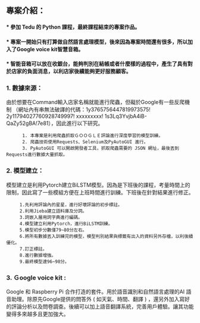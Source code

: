 
## 專案介紹： 
#### *   參加 Tedu 的 Python 課程，最終課程結束的專案作品。 
#### *   專案一開始只有打算做自然語言處理模型，後來因為專案時間還有很多，所以加入了Google voice kit智慧音箱。
#### *   智能音箱可以放在收銀台，能夠判別在結帳或者什麼樣的過程中，產生了具有對於店家的負面消息，以利店家後續能夠更好服務顧客。

   ### 1. 數據來源：
   由於想要在Command輸入店家名稱就能進行爬蟲，但礙於Google有一些反爬機制
  （網址內有串無法破譯的代碼：1y3765756447819973575!   2y11794027760928749997! xxxxxxxxx!  1s3Lq3YvjbA4iB-QaZy52gBA!7e81），因此進行以下研究。
  
          1. 本專案是利用爬蟲抓取ＧＯＯＧＬＥ評論進行深度學習的模型訓練。
          2. 爬蟲技術使用Requests、Selenium及PyAutoGUI 進行。
          3. PyAutoGUI 可以開啟開發者工具，抓取爬蟲需要的 JSON 網址，最後丟到Requests進行數據大量抓取。
          
          
   ### 2. 模型建立：
   模型建立是利用Pytorch建立BiLSTM模型。因為是下班後的課程，考量時間上的限制，因此寫了一些模組方便在上班時間進行訓練。下班後在針對結果進行修正。
   
         1.先利用評論內的星星，進行好壞評論的初步標註。 
         2.利用Jieba建立語料庫及分詞。
         3.詞嵌入層用詞字典進行編碼。
         4.模型建立利用Pytorch，進行BiLSTM訓練。
         5.模型初步分數僅79~80分左右。
         6.將所有數據丟入訓練完的模型，模型判別結果與標籤有出入的資料另外存檔，以利後續優化。
         7.訂正標註。
         8.進行數據增強。
         9.最終模型達96~98分。
   
   
  ### 3. Ｇoogle voice kit :
  Google 和 Raspberry Pi 合作打造的套件。用於語音識別和自然語言處理的AI 語音助理。除原先Google提供的問答外 ( 如天氣、時間、翻譯 ) ，還另外加入寫好的評論分析以及問卷調查。後續可以加上語音翻譯系統，完善用戶體驗。讓其功能變得多來越多且更加強大。
